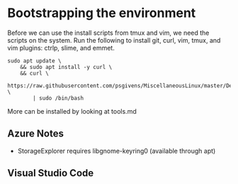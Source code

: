 # Bootstrapping the environment

Before we can use the install scripts from tmux and vim, we need the scripts on the system.
Run the following to install git, curl, vim, tmux, and vim plugins: ctrlp, slime, and emmet.

    sudo apt update \
        && sudo apt install -y curl \
        && curl \
            https://raw.githubusercontent.com/psgivens/MiscellaneousLinux/master/Desktop/.setup/bootstrap.sh \
            | sudo /bin/bash

More can be installed by looking at tools.md            

## Azure Notes

* StorageExplorer requires libgnome-keyring0 (available through apt)

## Visual Studio Code

